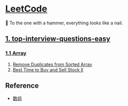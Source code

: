 # [LeetCode][0]

📩 To the one with a hammer, everything looks like a nail.

## [1. top-interview-questions-easy][1]

### [1.1 Array][1.1]

 1. [Remove Duplicates from Sorted Array][1.1.1] 
 2. [Best Time to Buy and Sell Stock II][1.1.2]

## Reference

- [数组](https://leetcode-cn.com/explore/interview/card/top-interview-questions-easy/1/array/)

[0]: https://leetcode.com/
[1]: https://leetcode.com/explore/interview/card/top-interview-questions-easy/

[1.1]: https://leetcode.com/explore/interview/card/top-interview-questions-easy/92/array/
[1.1.1]: https://leetcode.com/explore/interview/card/top-interview-questions-easy/92/array/727/
[1.1.2]: https://leetcode-cn.com/articles/best-time-to-buy-and-sell-stock-ii/
